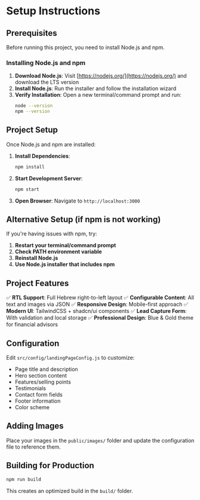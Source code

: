 # Setup Instructions

## Prerequisites

Before running this project, you need to install Node.js and npm.

### Installing Node.js and npm

1. **Download Node.js**: Visit [https://nodejs.org/](https://nodejs.org/) and download the LTS version
2. **Install Node.js**: Run the installer and follow the installation wizard
3. **Verify Installation**: Open a new terminal/command prompt and run:
   ```bash
   node --version
   npm --version
   ```

## Project Setup

Once Node.js and npm are installed:

1. **Install Dependencies**:
   ```bash
   npm install
   ```

2. **Start Development Server**:
   ```bash
   npm start
   ```

3. **Open Browser**: Navigate to `http://localhost:3000`

## Alternative Setup (if npm is not working)

If you're having issues with npm, try:

1. **Restart your terminal/command prompt**
2. **Check PATH environment variable**
3. **Reinstall Node.js**
4. **Use Node.js installer that includes npm**

## Project Features

✅ **RTL Support**: Full Hebrew right-to-left layout
✅ **Configurable Content**: All text and images via JSON
✅ **Responsive Design**: Mobile-first approach
✅ **Modern UI**: TailwindCSS + shadcn/ui components
✅ **Lead Capture Form**: With validation and local storage
✅ **Professional Design**: Blue & Gold theme for financial advisors

## Configuration

Edit `src/config/landingPageConfig.js` to customize:
- Page title and description
- Hero section content
- Features/selling points
- Testimonials
- Contact form fields
- Footer information
- Color scheme

## Adding Images

Place your images in the `public/images/` folder and update the configuration file to reference them.

## Building for Production

```bash
npm run build
```

This creates an optimized build in the `build/` folder.
